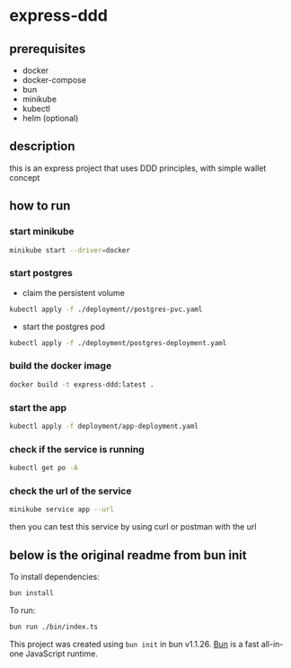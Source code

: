 # express-ddd

## prerequisites
 - docker
 - docker-compose
 - bun
 - minikube
 - kubectl
 - helm (optional)

## description
this is an express project that uses DDD principles, with simple wallet concept 


## how to run

### start minikube
```bash
minikube start --driver=docker
```

### start postgres

- claim the persistent volume
```bash
kubectl apply -f ./deployment//postgres-pvc.yaml
```

- start the postgres pod
```bash
kubectl apply -f ./deployment/postgres-deployment.yaml
```

### build the docker image
```bash
docker build -t express-ddd:latest .
```

### start the app
```bash
kubectl apply -f deployment/app-deployment.yaml
```


### check if the service is running
```bash
kubectl get po -A
```

### check the url of the service
```bash
minikube service app --url
```

then you can test this service by using curl or postman with the url




## below is the original readme from bun init
To install dependencies:

```bash
bun install
```

To run:

```bash
bun run ./bin/index.ts
```

This project was created using `bun init` in bun v1.1.26. [Bun](https://bun.sh) is a fast all-in-one JavaScript runtime.

